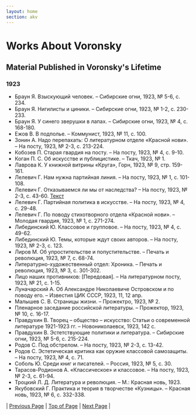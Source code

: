 ```yaml
---
layout: home
section: akv
---
```

# Works About Voronsky
## Material Published in Voronsky's Lifetime

### 1923
- Браун Я. Взыскующий человек. – Сибирские огни, 1923, № 5-6, с. 234.
- Браун Я. Нигилисты и циники. – Сибирские огни, 1923, № 1-2, с. 230-233.
- Браун Я. У синего зверушки в лапах. – Сибирские огни, 1923, № 4, с. 168-180.
- Ежов В. В подполье. – Коммунист, 1923, № 11, с. 100.
- Зонин А. Надо перепахать: О литературном отделе «Красной нови». – На посту, 1923, № 2-3, с. 213-224.
- Кобозев П. Старая гвардия на посту. – На посту, 1923, № 4, с. 9-10.
- Коган П. С. Об искусстве и публицистике. – Ткач, 1923, № 1.
- Лаврова К. У книжной витрины «Круга», Горн, 1923, № 9, стр. 159-161.
- Лелевич Г. Нам нужна партийная линия. – На посту, 1923, № 1, с. 101-108.
- Лелевич Г. Отказываемся ли мы от наследства? – На посту, 1923, № 2-3, с. 43-60. [Текст](../TextsAbout.html)
- Лелевич Г. Партийная политика в искусстве. – На посту, 1923, № 4, с. 29-48.
- Лелевич Г. По поводу стихотворного отдела «Красной нови». – Молодая гвардия, 1923, № 1, с. 271-274.
- Либединский Ю. Классовое и групповое. – На посту, 1923, № 4, с. 49-62.
- Либединский Ю. Темы, которые ждут своих авторов. – На посту, 1923, № 2-3, с. 123.
- Лиров М. Об упростительстве и попустительстве. – Печать и революция, 1923, № 7, с. 68-74.
- Литературно-художественный отдел: Хроника. – Печать и революция, 1923, № 3, с. 301-302.
- Лицо наших противников: [Передовая]. – На литературном посту, 1923, № 21, с. 1-15.
- Луначарский А. Об Александре Николаевиче Островском и по поводу его. – Известия ЦИК СССР, 1923, 11, 12 апр.
- Малышев С. В. Страницы жизни. – Прожектро, 1923, № 2.
- Пленарное заседание российской литературы. – Прожектор, 1923, № 10, с. 16-17.
- Правдухин В. Творец – общество – искусство: Статьи о современной литературе 1921-1923 гг. – Новониколаевск, 1923, 142 с.
- Правдухин В. Эстетствующие политики и литература. – Сибирские огни, 1923, № 5-6, с. 215-224.
- Родов С. Под обстрелом. – На посту, 1923, № 2-3, с. 13-42.
- Родов С. Эстетическая критика как оружие классовой самозащиты. – На посту, 1923, № 4, с. 71.
- Соболь Ю. Среди книг и писателей. – Россия, 1923, № 5, с. 30.
- Тарасов-Родионов А. «Классическое» и классовое. – На посту, 1923, № 2-3, с. 61-94.
- Троцкий Л. Д. Литература и революция. – М.: Красная новь, 1923.
- Якубовский Г. Практика и теория в творчестве «Кузницы». – Красная новь, 1923, № 6, с. 332-338.

| [Previous Page](BiblioAbout1918.html) | [Top of Page](#) | [Next Page](BiblioAbout1924.html) |
